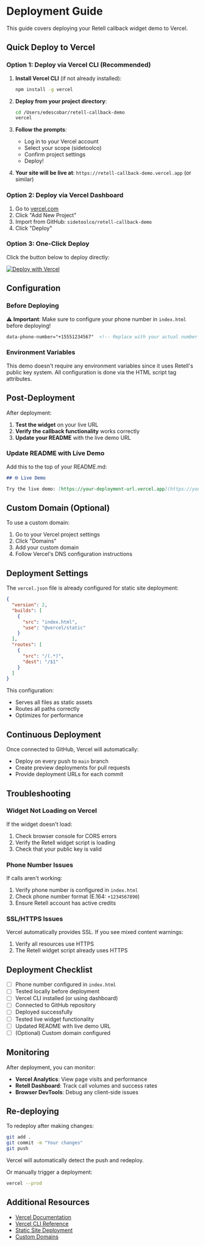 # Deployment Guide

This guide covers deploying your Retell callback widget demo to Vercel.

## Quick Deploy to Vercel

### Option 1: Deploy via Vercel CLI (Recommended)

1. **Install Vercel CLI** (if not already installed):
   ```bash
   npm install -g vercel
   ```

2. **Deploy from your project directory**:
   ```bash
   cd /Users/edescobar/retell-callback-demo
   vercel
   ```

3. **Follow the prompts**:
   - Log in to your Vercel account
   - Select your scope (sidetoolco)
   - Confirm project settings
   - Deploy!

4. **Your site will be live at**: `https://retell-callback-demo.vercel.app` (or similar)

### Option 2: Deploy via Vercel Dashboard

1. Go to [vercel.com](https://vercel.com)
2. Click "Add New Project"
3. Import from GitHub: `sidetoolco/retell-callback-demo`
4. Click "Deploy"

### Option 3: One-Click Deploy

Click the button below to deploy directly:

[![Deploy with Vercel](https://vercel.com/button)](https://vercel.com/new/clone?repository-url=https://github.com/sidetoolco/retell-callback-demo)

## Configuration

### Before Deploying

⚠️ **Important**: Make sure to configure your phone number in `index.html` before deploying!

```html
data-phone-number="+15551234567"  <!-- Replace with your actual number -->
```

### Environment Variables

This demo doesn't require any environment variables since it uses Retell's public key system. All configuration is done via the HTML script tag attributes.

## Post-Deployment

After deployment:

1. **Test the widget** on your live URL
2. **Verify the callback functionality** works correctly
3. **Update your README** with the live demo URL

### Update README with Live Demo

Add this to the top of your README.md:

```markdown
## 🌐 Live Demo

Try the live demo: [https://your-deployment-url.vercel.app](https://your-deployment-url.vercel.app)
```

## Custom Domain (Optional)

To use a custom domain:

1. Go to your Vercel project settings
2. Click "Domains"
3. Add your custom domain
4. Follow Vercel's DNS configuration instructions

## Deployment Settings

The `vercel.json` file is already configured for static site deployment:

```json
{
  "version": 2,
  "builds": [
    {
      "src": "index.html",
      "use": "@vercel/static"
    }
  ],
  "routes": [
    {
      "src": "/(.*)",
      "dest": "/$1"
    }
  ]
}
```

This configuration:
- Serves all files as static assets
- Routes all paths correctly
- Optimizes for performance

## Continuous Deployment

Once connected to GitHub, Vercel will automatically:
- Deploy on every push to `main` branch
- Create preview deployments for pull requests
- Provide deployment URLs for each commit

## Troubleshooting

### Widget Not Loading on Vercel

If the widget doesn't load:
1. Check browser console for CORS errors
2. Verify the Retell widget script is loading
3. Check that your public key is valid

### Phone Number Issues

If calls aren't working:
1. Verify phone number is configured in `index.html`
2. Check phone number format (E.164: `+1234567890`)
3. Ensure Retell account has active credits

### SSL/HTTPS Issues

Vercel automatically provides SSL. If you see mixed content warnings:
1. Verify all resources use HTTPS
2. The Retell widget script already uses HTTPS

## Deployment Checklist

- [ ] Phone number configured in `index.html`
- [ ] Tested locally before deployment
- [ ] Vercel CLI installed (or using dashboard)
- [ ] Connected to GitHub repository
- [ ] Deployed successfully
- [ ] Tested live widget functionality
- [ ] Updated README with live demo URL
- [ ] (Optional) Custom domain configured

## Monitoring

After deployment, you can monitor:
- **Vercel Analytics**: View page visits and performance
- **Retell Dashboard**: Track call volumes and success rates
- **Browser DevTools**: Debug any client-side issues

## Re-deploying

To redeploy after making changes:

```bash
git add .
git commit -m "Your changes"
git push
```

Vercel will automatically detect the push and redeploy.

Or manually trigger a deployment:

```bash
vercel --prod
```

## Additional Resources

- [Vercel Documentation](https://vercel.com/docs)
- [Vercel CLI Reference](https://vercel.com/docs/cli)
- [Static Site Deployment](https://vercel.com/docs/concepts/deployments/overview)
- [Custom Domains](https://vercel.com/docs/concepts/projects/custom-domains)
